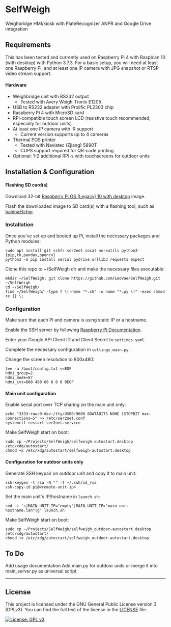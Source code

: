 # SelfWeigh
Weighbridge HMI/kiosk with PlateRecognizer ANPR and Google Drive integration


## Requirements

This has been tested and currently used on Raspberry Pi 4 with Raspbian 10 (with desktop) with Python 3.7.3. For a basic setup, you will need at least one Raspberry Pi, and at least one IP camera with JPG snapshot or RTSP video stream support.

#### Hardware
- Weighbridge unit with RS232 output
    - Tested with Avery Weigh-Tronix E1205
- USB to RS232 adapter with Prolific PL2303 chip
- Raspberry Pi 4 with MicroSD card
- RPi-compatible touch screen LCD (resistive touch recommended, especially for outdoor units)
- At least one IP camera with IR support
    - Current version supports up to 4 cameras
- Thermal POS printer
    - Tested with Naviatec (Zjiang) 5890T
    - CUPS support required for QR-code printing
- Optional: 1-2 additional RPi-s with touchscreens for outdoor units

## Installation & Configuration
#### Flashing SD card(s)
Download 32-bit [Raspberry Pi OS (Legacy) 10 with desktop](https://www.raspberrypi.com/software/operating-systems/#raspberry-pi-os-legacy) image.

Flash the downloaded image to SD card(s) with a flashing tool, such as [balenaEtcher](https://www.balena.io/etcher/).

### Installation
Once you've set up and booted up Pi, install the necessary packages and Python modules:
```
sudo apt install git sshfs ser2net socat moreutils python3-{pip,tk,pandas,opencv}
python3 -m pip install serial pydrive urllib3 requests expect
```

Clone this repo to ~/SelfWeigh dir and make the necessary files executable:
```
mkdir ~/SelfWeigh; git clone https://github.com/LeoVae/SelfWeigh.git ~/SelfWeigh
cd ~/SelfWeigh/
find ~/SelfWeigh/ -type f \(-name "*.sh" -o name "*.py \)" -exec chmod +x {} \;
```

### Configuration
Make sure that each Pi and camera is using static IP or a hostname.

Enable the SSH server by following [Raspberry Pi Documentation](https://www.raspberrypi.com/documentation/computers/remote-access.html#ssh).

Enter your Google API Client ID and Client Secret to ```settings.yaml```.

Complete the necessary configuration in ```settings_main.py```.

Change the screen resolution to 800x480:
```
tee -a /boot/config.txt <<EOF
hdmi_group=2
hdmi_mode=87
hdmi_cvt=800 480 60 6 0 0 0EOF
```



#### Main unit configuration

Enable serial port over TCP sharing on the main unit only:
```
echo "3333:raw:0:dev:/tty/USB0:9600 8DATABITS NONE 1STOPBIT max-connections=5" >> /etc/ser2net.conf
systemctl restart ser2net.service
```

Make SelfWeigh start on boot:
```
sudo cp ~/Projects/SelfWeigh/selfweigh-autostart.desktop /etc/xdg/autostart/
chmod +x /etc/xdg/autostart/selfweigh-autostart.desktop
```


#### Configuration for outdoor units only
Generate SSH keypair on outdoor unit and copy it to main unit:
```
ssh-keygen -t rsa -N "" -f ~/.ssh/id_rsa
ssh-copy-id pi@<remote-unit-ip>
```
Set the main unit's IP/hostname in ```launch.sh```:
```
sed -i 's|MAIN_UNIT_IP="empty"|MAIN_UNIT_IP="main-unit-hostname.lan"|g' launch.sh
```

Make SelfWeigh start on boot:
```
sudo cp ~/Projects/SelfWeigh/selfweigh_outdoor-autostart.desktop /etc/xdg/autostart/
chmod +x /etc/xdg/autostart/selfweigh_outdoor-autostart.desktop
```

## To Do
Add usage documentation
Add main.py for outdoor units or merge it into main_server.py as universal script

---

## License

This project is licensed under the GNU General Public License version 3 (GPLv3). You can find the full text of the license in the [LICENSE](LICENSE) file.

[![License: GPL v3](https://www.gnu.org/graphics/gplv3-127x51.png)](https://www.gnu.org/licenses/gpl-3.0)

